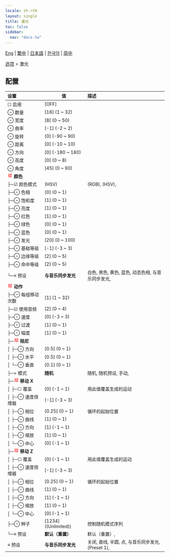 ```yaml
---
locale: zh-rCN
layout: single
title: 激光
toc: false
sidebar:
  nav: "docs-tw"
---
```

[Eng](/dancexr/menu/2025.5/stage/laser) | [繁中](/tw/dancexr/menu/2025.5/stage/laser) | [日本語](/jp/dancexr/menu/2025.5/stage/laser) | [한국어](/kr/dancexr/menu/2025.5/stage/laser) | [简中](/zh/dancexr/menu/2025.5/stage/laser)

[选项](../menu#选项) > 激光

## 配置

| 设置 | 值 | 描述 |
| :--- | --- | :--- |
| ☐ 启用 | [OFF] | 
| ⊖ 数量 | [16] (1 ~ 32) | 
| ⊖ 宽度 | [8] (0 ~ 50) | 
| ⊖ 曲率 | [-1] (-2 ~ 2) | 
| ⊖ 旋转 | [0] (-90 ~ 90) | 
| ⊖ 距离 | [0] (-10 ~ 10) | 
| ⊖ 方向 | [0] (-180 ~ 180) | 
| ⊖ 高度 | [0] (0 ~ 8) | 
| ⊖ 角度 | [45] (0 ~ 90) | 
| <img src="/images/icon/ic_tune.png" alt="tune icon"/> **颜色** | | 
| ├─☑ 颜色模式 | (HSV) | (RGB), (HSV), 
| ├─⊖ 色相 | [0] (0 ~ 1) | 
| ├─⊖ 饱和度 | [1] (0 ~ 1) | 
| ├─⊖ 亮度 | [1] (0 ~ 1) | 
| ├─⊖ 红色 | [1] (0 ~ 1) | 
| ├─⊖ 绿色 | [0] (0 ~ 1) | 
| ├─⊖ 蓝色 | [0] (0 ~ 1) | 
| ├─⊖ 发光 | [20] (0 ~ 100) | 
| ├─⊖ 基础等级 | [-1] (-3 ~ 3) | 
| ├─⊖ 边缘等级 | [2] (0 ~ 5) | 
| ├─⊖ 命中等级 | [2] (0 ~ 5) | 
| └─≡ 预设 | **与音乐同步发光** | 白色, 黑色, 黄色, 蓝色, 动态色相, 与音乐同步发光,  |
| <img src="/images/icon/ic_tune.png" alt="tune icon"/> **动作** | | 
| ├─⊖ 每组移动次数 | [1] (1 ~ 32) | 
| ├─☑ 使用音频 | [2] (0 ~ 4) | 
| ├─⊖ 速度 | [0] (-3 ~ 3) | 
| ├─⊖ 过渡 | [1] (0 ~ 1) | 
| ├─⊖ 幅度 | [1] (0 ~ 1) | 
| ├─<img src="/images/icon/ic_tune.png" alt="tune icon"/> **阻尼** | | 
| │ ├─⊖ 方向 | [0.5] (0 ~ 1) | 
| │ ├─⊖ 水平 | [0.5] (0 ~ 1) | 
| │ └─⊖ 垂直 | [0.1] (0 ~ 1) | 
| ├─> 模式 | **随机** | 随机, 随机预设, 手动,  |
| ├─<img src="/images/icon/ic_tune.png" alt="tune icon"/> **移动 X** | | 
| │ ├─☐ 覆盖 | [0] (-1 ~ 1) | 用此值覆盖生成的运动
| │ ├─⊖ 速度倍增器 | [-1] (-3 ~ 3) | 
| │ ├─⊖ 相位 | [0.25] (0 ~ 1) | 循环的起始位置
| │ ├─⊖ 曲线 | [1] (0 ~ 1) | 
| │ ├─⊖ 方向 | [1] (-1 ~ 1) | 
| │ ├─⊖ 缩放 | [1] (0 ~ 1) | 
| │ └─⊖ 中心 | [0] (-1 ~ 1) | 
| ├─<img src="/images/icon/ic_tune.png" alt="tune icon"/> **移动 Z** | | 
| │ ├─☐ 覆盖 | [0] (-1 ~ 1) | 用此值覆盖生成的运动
| │ ├─⊖ 速度倍增器 | [-1] (-3 ~ 3) | 
| │ ├─⊖ 相位 | [0.25] (0 ~ 1) | 循环的起始位置
| │ ├─⊖ 曲线 | [1] (0 ~ 1) | 
| │ ├─⊖ 方向 | [1] (-1 ~ 1) | 
| │ ├─⊖ 缩放 | [1] (0 ~ 1) | 
| │ └─⊖ 中心 | [0] (-1 ~ 1) | 
| ├─⊖ 种子 | [1234] ((Unlimited)) | 控制随机模式序列
| └─≡ 预设 | **默认（重置）** | 默认（重置）,  |
| ≡ 预设 | **与音乐同步发光** | 关闭, 直线, 半圆, 点, 与音乐同步发光, (Preset 1),  |
